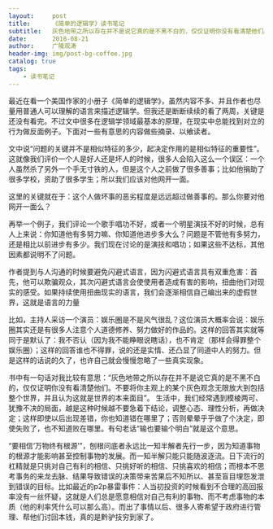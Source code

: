 ```yaml
---
layout:     post
title:      《简单的逻辑学》读书笔记
subtitle:   灰色地带之所以存在并不是说它真的是不黑不白的，仅仅证明你没有看清楚他们。不要将你主观上的某个灰色观念无限放大到包括整个世界，并且认为这就是世界的本来面目
date:       2018-08-21
author:     广陵观涛
header-img: img/post-bg-coffee.jpg
catalog: true
tags:
    - 读书笔记
---
```



最近在看一个美国作家的小册子《简单的逻辑学》，虽然内容不多、并且作者也尽量用普通人可以理解的语言来描述逻辑学。但我还是断断续续的看了两周，关键是还没有看完。不过文中很多在逻辑学领域最基本的原理，在现实中总能找到对立的行为做反面例子。下面对一些有意思的内容做些摘录、以飨读者。

文中说“问题的关键并不是相似特征的多少，起决定作用的是相似特征的重要性”。这就像我们评价一个人是好人还是坏人的时候，很多人会陷入这么一个误区：一个人虽然杀了另外一个手无寸铁的人，但是这个人之前做了很多善事；比如他捐助了很多学校，资助了很多学生；所以我们应该对他网开一面。

这里的关键就在于：这个人做坏事的恶劣程度是远远超过做善事的。那么你要对他网开一面么？

再举一个例子，我们评论一个歌手唱功不好，或者一个明星演技不好的时候，总有人上来说：你知道他有多努力嘛、你知道他进步多大么？问题是不管他有多努力，还是相比以前进步有多少。我们现在讨论的是演技和唱功；如果这些不达标，其他因素都说明不了问题。

作者提到与人沟通的时候要避免闪避式语言，因为闪避式语言具有双重危害：首先，他可以欺骗观众，其次闪避式语言会使使用者造成有害的影响，扭曲他们对现实的感受。如果持续使用扭曲现实的语言，我们会逐渐相信自己编出来的虚假世界，这就是语言的力量

比如，主持人采访一个演员：娱乐圈是不是风气很乱？这位演员大概率会说：娱乐圈其实还是有很多人注意个人道德修养、努力做好的作品的。这样的回答其实就等同于是默认了：我不否认（因为我不能睁眼说瞎话），也不肯定（那样会得罪整个娱乐圈）；这样的回答谁也不得罪，说的还是实情、还凸显了同道中人的努力。但是这样的话说的久了，也许自己就会慢慢忽略了一些真实现象。

书中有一句话对我比较有意思：“灰色地带之所以存在并不是说它真的是不黑不白的，仅仅证明你没有看清楚他们。不要将你主观上的某个灰色观念无限放大到包括整个世界，并且认为这就是世界的本来面目”。
生活中，我们经常遇到模棱两可、犹豫不决的局面，越是这种时候越不要急着下结论，调整心态、理性分析，再做决定；这样即使以后出现差错，你也知道错在哪里了；否则晕晕乎乎做了个决定，即使失败了，也不知道败在哪里。有句老话“输也要输个明白”就是这个意思。

“要相信‘万物终有根源’”，刨根问底者永远比一知半解者先行一步，因为知道事物的根源才能影响甚至控制事物的发展。而一知半解只能只能随波逐流。日下流行的杠精就是只挑对自己有利的相信、只挑好听的相信、只挑喜欢的相信；而根本不思考事务的来龙去脉、结果导致错误的决策带来苦果后不知所以、甚至盲目埋怨发泄到错误的目标。比如最近的p2p暴雷事件：人当初投资的时候看到不合理的高回报率没有一丝怀疑，这就是人们总是愿意相信对自己有利的事物、而不考虑事物的本质（他的利率凭什么可以那么高）。而出了事情以后、很多人寄希望于政府进行管理、帮他们讨回本钱，真的是黔驴技穷到家了。
